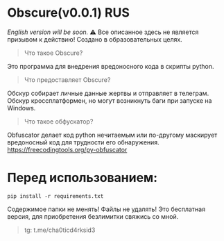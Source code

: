 # **Obscure(v0.0.1)** RUS
_English version will be soon._
⚠ Все описанное здесь не является призывом к действию! Создано в образовательных целях.
> Что такое Obscure?

Это программа для внедрения вредоносного кода в скрипты python.
> Что предоставляет Obscure?

Обскур собирает личные данные жертвы и отправляет в телеграм. Обскур кроссплатформен, но могут возникнуть баги при запуске на Windows.
> Что такое обфускатор?

Obfuscator делает код python нечитаемым или по-другому маскирует вредоносный код для трудности его обнаружения. https://freecodingtools.org/py-obfuscator

# Перед использованием:
```
pip install -r requirements.txt
```
Содержимое папки не менять! Файлы не удалять!
Это бесплатная версия, для приобретения безлимитки свяжись со мной.
> tg: t.me/cha0ticd4rksid3
